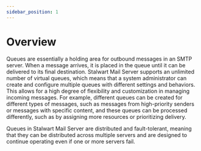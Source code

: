 ```yaml
---
sidebar_position: 1
---
```


# Overview

Queues are essentially a holding area for outbound messages in an SMTP server. When a message arrives, it is placed in the queue until it can be delivered to its final destination. Stalwart Mail Server supports an unlimited number of virtual queues, which means that a system administrator can create and configure multiple queues with different settings and behaviors. This allows for a high degree of flexibility and customization in managing incoming messages. For example, different queues can be created for different types of messages, such as messages from high-priority senders or messages with specific content, and these queues can be processed differently, such as by assigning more resources or prioritizing delivery.

Queues in Stalwart Mail Server are distributed and fault-tolerant, meaning that they can be distributed across multiple servers and are designed to continue operating even if one or more servers fail.

